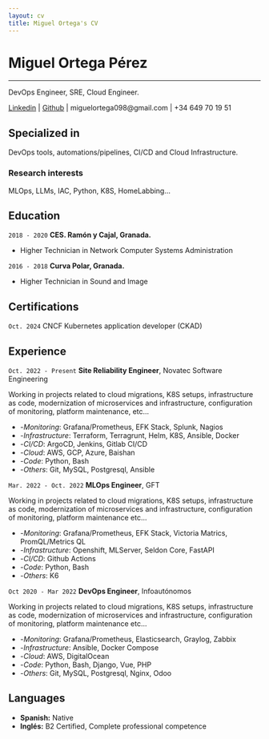 ```yaml
---
layout: cv
title: Miguel Ortega's CV
---
```

# Miguel Ortega Pérez
---
DevOps Engineer, SRE, Cloud Engineer.

<div id="webaddress">
<a href="https://www.linkedin.com/in/miguel-ortega-perez/">Linkedin</a>
| <a href="https://github.com/mortegap">Github</a>
| miguelortega098@gmail.com
| +34 649 70 19 51
</div>

## Specialized in

DevOps tools, automations/pipelines, CI/CD and Cloud Infrastructure.


### Research interests

MLOps, LLMs, IAC, Python, K8S, HomeLabbing...


## Education

`2018 - 2020`
__CES. Ramón y Cajal, Granada.__

- Higher Technician in Network Computer Systems Administration

`2016 - 2018`
__Curva Polar, Granada.__

- Higher Technician in Sound and Image

## Certifications

`Oct. 2024`
CNCF Kubernetes application developer (CKAD)

## Experience

`Oct. 2022 - Present`
__Site Reliability Engineer__, Novatec Software Engineering

Working in projects related to cloud migrations, K8S setups, infrastructure as code, modernization of microservices and infrastructure, configuration of monitoring, platform maintenance, etc...

- -*Monitoring*: Grafana/Prometheus, EFK Stack, Splunk, Nagios
- -*Infrastructure*: Terraform, Terragrunt, Helm, K8S, Ansible, Docker
- -*CI/CD*: ArgoCD, Jenkins, Gitlab CI/CD
- -*Cloud*: AWS, GCP, Azure, Baishan
- -*Code*: Python, Bash
- -*Others*: Git, MySQL, Postgresql, Ansible

`Mar. 2022 - Oct. 2022`
__MLOps Engineer__, GFT

Working in projects related to cloud migrations, K8S setups, infrastructure as code, modernization of microservices and infrastructure, configuration of monitoring, platform maintenance etc...

- -*Monitoring*: Grafana/Prometheus, EFK Stack, Victoria Matrics, PromQL/Metrics QL
- -*Infrastructure*: Openshift, MLServer, Seldon Core, FastAPI
- -*CI/CD*: Github Actions
- -*Code*: Python, Bash
- -*Others*: K6

`Oct 2020 - Mar 2022`
__DevOps Engineer__, Infoautónomos

Working in projects related to cloud migrations, K8S setups, infrastructure as code, modernization of microservices and infrastructure, configuration of monitoring, platform maintenance etc...

- -*Monitoring*: Grafana/Prometheus, Elasticsearch, Graylog, Zabbix
- -*Infrastructure*: Ansible, Docker Compose
- -*Cloud*: AWS, DigitalOcean
- -*Code*: Python, Bash, Django, Vue, PHP
- -*Others*: Git, MySQL, Postgresql, Nginx, Odoo

## Languages

* __Spanish:__ Native
* __Inglés:__  B2 Certified, Complete professional competence

<!-- ### Footer

Last updated: Sept 2025 -->


